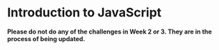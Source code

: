 # Introduction to JavaScript

**Please do not do any of the challenges in Week 2 or 3. They are in the process of being updated.**

<!-- JavaScript is known as the "language of the web." It is a powerful object-oriented language (Ruby is as well). It is light-weight and can communicate with the browser. This week, we will introduce you to basic JavaScript syntax. The goal is not to teach you JavaScript, rather, we want you to feel comfortable with simple variables and functions. 

You will not begin using JavaScript until Phase 2 in Dev Bootcamp, but don't worry if you feel like you will forget everything. You will have the chance to review in the last two weeks of Phase 0 and the weekend before you begin Phase 2. Moreover, professional programmers look up information and syntax all the time. They don't have everything memorized either, so think of this as an introduction. The more you use JavaScript the more you will remember. For our purposes here, we want you to learn basics so that you can easily re-learn them later. 

## Before you begin:
- [Install Node.js](reading_material/install_node.md)
- Read about [JavaScript 'Object' Objects](http://www.sitepoint.com/back-to-basics-javascript-object-syntax/) Understanding this well will be very beneficial.
- You may choose to read through [JavaScript Reading Material](reading_material) before starting the challenges.

## Challenges
1. [Code Combat](1_code_combat)
2. [Javascript Variables and Objects](2_js_variables_objects)
3. [Manipulating JavaScript Objects- SOLO CHALLENGE](3_manipulating_js_objects_solo_challenge)
4. [Design Your Own Code Combat Mission](4_design_code_combat_mission)
5. [Group Project](5_group_project)
6. [Technical Blog](6_technical_blog.md)
7. [Cultural Blog](7_cultural_blog.md)
8. [GPS 1.2](8_gps1_2): Your second Guided Pairing Session - DO NOT READ UNTIL YOUR FIRST GPS SESSION!

## Submitting your work

You'll continue working in the `phase_0_unit_1` repository this week. 
Check that there haven't been any updates to the original repository by fetching from Devbootcamp's master repo.
- If you are doing this from the Github Desktop App, follow [these](http://stackoverflow.com/questions/11394349/upstream-pulls-with-the-github-desktop-client
)
directions. 
- If you are doing it from the command line, follow [these](https://help.github.com/articles/syncing-a-fork) directions.

You need to submit your work through [this google form](https://docs.google.com/forms/d/1BpSPJJR8CcC46CKIZum575Q8OefaDZzCDETgRtZ4B-Q/viewform) by Sunday at 11:59pm. Expect to submit your links for each challenge above. 

## Remember your Unit Goals!
- Pair at least once this week with a member of your accountability group.  *You need to pair 3 times on your own this unit*
- Give feedback for each person you paired with. *You need to submit at least 5 pieces of feedback in this unit*
- Rate at least 7 pieces of [Meta Feedback](https://socrates.devbootcamp.com/feedback) on Socrates. *You need to rate 20 pieces of feedback per unit*

## Resources
- [Mozilla Developer Network - JavaScript](https://developer.mozilla.org/en-US/docs/Web/JavaScript) 
- [JavaScript Enlightenment](http://www.javascriptenlightenment.com/) *A JavaScript reference guide for those new to programming*
- [JavaScript: The Good Parts](http://shop.oreilly.com/product/9780596517748.do) *This resource is better for students with some familiarity with JavaScript who want to know more about style and syntax.* -->
